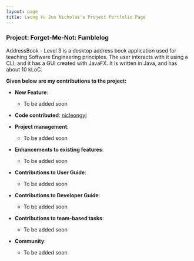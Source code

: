 ```yaml
---
layout: page
title: Leong Yu Jun Nicholas's Project Portfolio Page
---
```


### Project: Forget-Me-Not: Fumblelog

AddressBook - Level 3 is a desktop address book application used for teaching Software Engineering principles. The user interacts with it using a CLI, and it has a GUI created with JavaFX. It is written in Java, and has about 10 kLoC.

**Given below are my contributions to the project:**

* **New Feature**: 

    * To be added soon

* **Code contributed**: [nicleongyj](https://nus-cs2103-ay2324s1.github.io/tp-dashboard/?search=nicleongyj&breakdown=true)

* **Project management**:
    * To be added soon

* **Enhancements to existing features**:
    * To be added soon


* **Contributions to User Guide**:
    * To be added soon

* **Contributions to Developer Guide**:
    * To be added soon

* **Contributions to team-based tasks**:
    * To be added soon

* **Community**:
    * To be added soon
